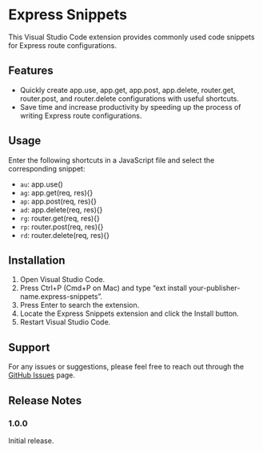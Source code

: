 # Express Snippets

This Visual Studio Code extension provides commonly used code snippets for Express route configurations. 

## Features

- Quickly create app.use, app.get, app.post, app.delete, router.get, router.post, and router.delete configurations with useful shortcuts.
- Save time and increase productivity by speeding up the process of writing Express route configurations.

## Usage

Enter the following shortcuts in a JavaScript file and select the corresponding snippet:

- `au`: app.use()
- `ag`: app.get(req, res){}
- `ap`: app.post(req, res){}
- `ad`: app.delete(req, res){}
- `rg`: router.get(req, res){}
- `rp`: router.post(req, res){}
- `rd`: router.delete(req, res){}

## Installation

1. Open Visual Studio Code.
2. Press Ctrl+P (Cmd+P on Mac) and type “ext install your-publisher-name.express-snippets”.
3. Press Enter to search the extension.
4. Locate the Express Snippets extension and click the Install button.
5. Restart Visual Studio Code.

## Support

For any issues or suggestions, please feel free to reach out through the [GitHub Issues](https://github.com/your-github-username/express-snippets/issues) page.

## Release Notes

### 1.0.0

Initial release.

